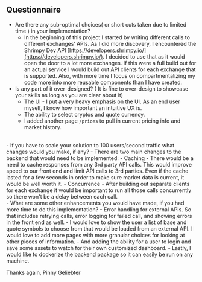 ## Questionnaire
- Are there any sub-optimal choices( or short cuts taken due to limited time ) in your implementation?
	-  In the beginning of this project I started by writing different calls to different exchanges’ APIs. As I did more discovery, I encountered the Shrimpy Dev API  [https://developers.shrimpy.io/](https://developers.shrimpy.io/). I decided to use that as it would open the door to a lot more exchanges. If this were a full build out for an actual service I would build out API clients for each exchange that is supported. 
	 Also, with more time I focus on compartmentalizing my code more into more reusable components than I have created.
- Is any part of it over-designed? ( It is fine to over-design to showcase your skills as long as you are clear about it)
	- The UI - I put a very heavy emphasis on the UI. As an end user myself, I know how important an intuitive UX is. 
	- The ability to select cryptos and quote currency.
	- I added another page `/prices` to pull in current pricing info and market history.
<br>
- If you have to scale your solution to 100 users/second traffic what changes would you make, if any?
	- There are two main changes to the backend that would need to be implemented:
		- Caching - There would be a need to cache responses from any 3rd party API calls. This would improve speed to our front end and limit API calls to 3rd parties. Even if the cache lasted for a few seconds in order to make sure market data is current, it would be well worth it.
		- Concurrence - After building out separate clients for each exchange it would be important to run all those calls concurrently so there won't be a delay between each call.
<br>
 - What are some other enhancements you would have made, if you had more time to do this implementation?
	 - Error handling for external APIs. So that includes retrying calls, error logging for failed call, and showing errors in the front end as well.
	 - I would love to show the user a list of base and quote symbols to choose from that would be loaded from an external API. I would love to add more pages with more granular choices for looking at other pieces of information.
	 - And adding the ability for a user to login and save some assets to watch for their own customized dashboard.
	 - Lastly, I would like to dockerize the backend package so it can easily be run on any machine.


Thanks again,
Pinny Geliebter
